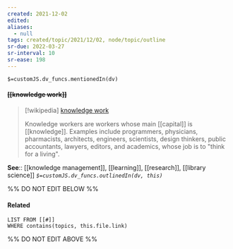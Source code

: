 ```yaml
---
created: 2021-12-02 
edited: 
aliases:
  - null
tags: created/topic/2021/12/02, node/topic/outline
sr-due: 2022-03-27
sr-interval: 10
sr-ease: 198
---
```

`$=customJS.dv_funcs.mentionedIn(dv)`

#### <s class="topic-title">[[knowledge work]]</s>


> [!wikipedia] [knowledge work](https://en.wikipedia.org/wiki/Knowledge%20worker)
> 
> Knowledge workers are workers whose main [[capital]] is [[knowledge]]. Examples include programmers, physicians, pharmacists, architects, engineers, scientists, design thinkers, public accountants, lawyers, editors, and academics, whose job is to "think for a living".

**See**:: [[knowledge management]], [[learning]], [[research]], [[library science]]
*`$=customJS.dv_funcs.outlinedIn(dv, this)`*

%% DO NOT EDIT BELOW %%
#### Related 
```dataview
LIST FROM [[#]]
WHERE contains(topics, this.file.link)
```
%% DO NOT EDIT ABOVE %%
